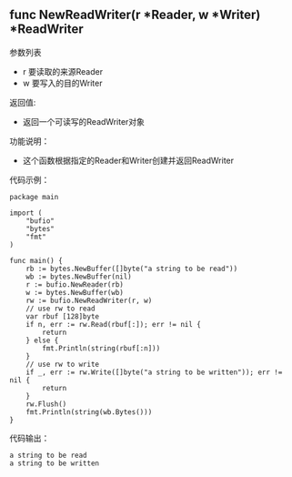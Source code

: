 ## func NewReadWriter(r *Reader, w *Writer) *ReadWriter

参数列表
- r 要读取的来源Reader
- w 要写入的目的Writer

返回值:

- 返回一个可读写的ReadWriter对象

功能说明：

- 这个函数根据指定的Reader和Writer创建并返回ReadWriter

代码示例：

	package main

	import (
		"bufio"
		"bytes"
		"fmt"
	)

	func main() {
		rb := bytes.NewBuffer([]byte("a string to be read"))
		wb := bytes.NewBuffer(nil)
		r := bufio.NewReader(rb)
		w := bytes.NewBuffer(wb)
		rw := bufio.NewReadWriter(r, w)
		// use rw to read
		var rbuf [128]byte
		if n, err := rw.Read(rbuf[:]); err != nil {
			return
		} else {
			fmt.Println(string(rbuf[:n]))
		}
		// use rw to write
		if _, err := rw.Write([]byte("a string to be written")); err != nil {
			return
		}
		rw.Flush()
		fmt.Println(string(wb.Bytes()))
	}

代码输出：

	a string to be read
	a string to be written
